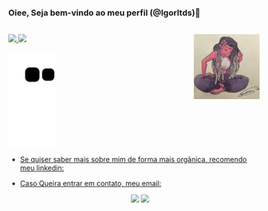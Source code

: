 ### Oiee, Seja bem-vindo ao meu perfil (@Igorltds)👋

<div style="display: inline_block"><br>
  <img align="right" alt="foto_perfil" height="130em" style="border-radius:0px;" src="foto_perfil_desenho_02.jpeg">
</div>
  
<div align="left">
  <a href="https://github.com/Igorltds">
  <img height="35%" src="https://github-readme-stats.vercel.app/api?username=Igorltds&show_icons=true&theme=dark&include_all_commits=true&count_private=true"/>
  <img height="35%" src="https://github-readme-stats.vercel.app/api/top-langs/?username=Igorltds&layout=compact&langs_count=7&theme=dark"/>
</div>
 
<div align=left">

  ![Snake animation](https://github.com/igorltds/igorltds/blob/output/github-contribution-grid-snake.svg)
</div>



- Se quiser saber mais sobre mim de forma mais orgânica, recomendo meu linkedin:
- Caso Queira entrar em contato, meu email:


  <div align="center">
  <a href = "mailto:igorltds@outlook.com"><img src="https://img.shields.io/badge/-Gmail-%23333?style=for-the-badge&logo=gmail&logoColor=white" target="_blank"></a>
  <a href="https://www.linkedin.com/in/igorltds" target="_blank"><img src="https://img.shields.io/badge/-LinkedIn-%230077B5?style=for-the-badge&logo=linkedin&logoColor=white" target="_blank"></a> 
 
</div>
